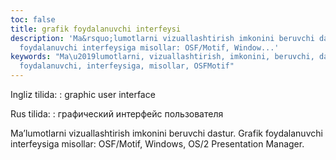 ```yaml
---
toc: false
title: grafik foydalanuvchi interfeysi
description: 'Ma&rsquo;lumotlarni vizuallashtirish imkonini beruvchi dastur. Grafik
  foydalanuvchi interfeysiga misollar: OSF/Motif, Window...'
keywords: "Ma\u2019lumotlarni, vizuallashtirish, imkonini, beruvchi, dastur, Grafik,
  foydalanuvchi, interfeysiga, misollar, OSFMotif"
---
```


Ingliz tilida:
:   graphic user interface

Rus tilida:
:   графический интерфейс пользователя

Ma’lumotlarni vizuallashtirish imkonini beruvchi dastur. Grafik foydalanuvchi interfeysiga misollar: OSF/Motif, Windows, OS/2 Presentation Manager.